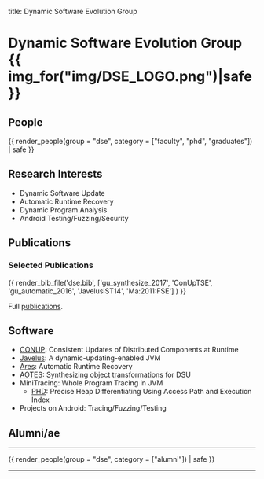 title: Dynamic Software Evolution Group

# Dynamic Software Evolution Group {{ img_for("img/DSE_LOGO.png")|safe }}

<!--
<div class="row gutter" markdown="1">
<div class="col-lg-9 col-md-9 col-sm-12" markdown="1">
We hack JVM to implement tools and conduct research on
-->



<!--
</div>

<div class="col-lg-3 col-md-3 col-sm-12" markdown="1">
-->

<!--
{{ img_for("img/DSE_LOGO.png")|safe }}
<svg height="200" width="200">
  <path id="D"  d="M0 0 L75 0 L100 100 L50 200 L0 200 Z" fill="#660066" stroke="#FFFFFF" stroke-width="10"/>
  <path id="S"  d="M75 0 L100 100 L50 200 L125 200 L100 100 L150 0 Z" fill="#8E7A0F" stroke="#FFFFFF" stroke-width="10"/>
  <path id="E1" d="M150 0 L100 100 L200 100 L200 0 Z" fill="#660066" stroke="#FFFFFF" stroke-width="10"/>
  <path id="E2" d="M125 200 L100 100 L200 100 L200 200 Z" fill="#660066" stroke="#FFFFFF" stroke-width="10"/>
  Sorry, your browser does not support inline SVG.
</svg>
-->

<!--
</div>
</div>
-->

## People



{{ render_people(group = "dse", category = ["faculty", "phd", "graduates"]) | safe }}

## Research Interests

* Dynamic Software Update
* Automatic Runtime Recovery
* Dynamic Program Analysis
* Android Testing/Fuzzing/Security



## Publications


### Selected Publications

{{ render_bib_file('dse.bib', ['gu_synthesize_2017', 'ConUpTSE', 'gu_automatic_2016', 'JavelusIST14', 'Ma:2011:FSE'] ) }}


Full [publications](publications).

## Software



* [CONUP](https://github.com/brickinwall/conup): Consistent Updates of Distributed Components at Runtime
* [Javelus](javelus/): A dynamic-updating-enabled JVM
* [Ares](ares): Automatic Runtime Recovery
* [AOTES](aotes): Synthesizing object transformations for DSU
* MiniTracing: Whole Program Tracing in JVM
    * [PHD](phd): Precise Heap Differentiating Using Access Path and Execution Index
* Projects on Android: Tracing/Fuzzing/Testing

## Alumni/ae

-------------------

{{ render_people(group = "dse", category = ["alumni"]) | safe }}

-------------------
